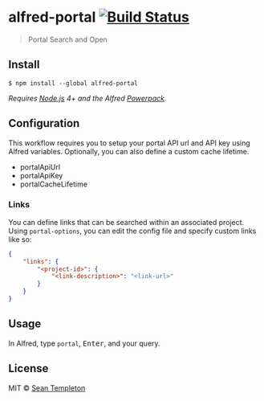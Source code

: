 # alfred-portal [![Build Status](https://travis-ci.org/LordZardeck/alfred-portal.svg?branch=master)](https://travis-ci.org/LordZardeck/alfred-portal)

> Portal Search and Open


## Install

```
$ npm install --global alfred-portal
```

*Requires [Node.js](https://nodejs.org) 4+ and the Alfred [Powerpack](https://www.alfredapp.com/powerpack/).*

## Configuration

This workflow requires you to setup your portal API url and API key using Alfred variables. Optionally, you can also define a custom cache lifetime.

- portalApiUrl
- portalApiKey
- portalCacheLifetime

### Links

You can define links that can be searched within an associated project. Using `portal-options`, you can edit the config
file and specify custom links like so:

```json
{
	"links": {
		"<project-id>": {
			"<link-description>": "<link-url>"
		}
	}
}
```



## Usage

In Alfred, type `portal`, <kbd>Enter</kbd>, and your query.


## License

MIT © [Sean Templeton](https://templeton.io)
